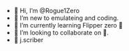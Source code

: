 - 👋 Hi, I’m @Rogue1Zero
- 👀 I’m new to emulateing and coding.
- 🌱 I’m currently learning Flipper zero 🐬
- 💞️ I’m looking to collaborate on 🐬.
- 👻 j.scriber 

<!---
Rogue1Zero/Rogue1Zero is a ✨ special ✨ repository because its `README.md` (this file) appears on your GitHub profile.
You can click the Preview link to take a look at your changes.
--->
